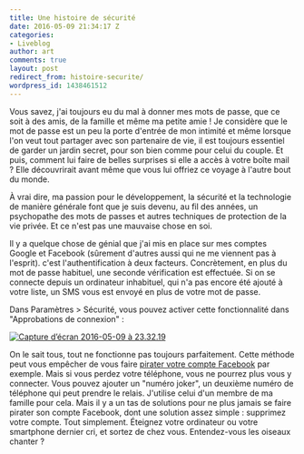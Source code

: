 ```yaml
---
title: Une histoire de sécurité
date: 2016-05-09 21:34:17 Z
categories:
- Liveblog
author: art
comments: true
layout: post
redirect_from: histoire-securite/
wordpress_id: 1438461512
---
```


Vous savez, j'ai toujours eu du mal à donner mes mots de passe, que ce soit à des amis, de la famille et même ma petite amie ! Je considère que le mot de passe est un peu la porte d'entrée de mon intimité et même lorsque l'on veut tout partager avec son partenaire de vie, il est toujours essentiel de garder un jardin secret, pour son bien comme pour celui du couple. Et puis, comment lui faire de belles surprises si elle a accès à votre boîte mail ? Elle découvrirait avant même que vous lui offriez ce voyage à l'autre bout du monde.<!-- more -->

À vrai dire, ma passion pour le développement, la sécurité et la technologie de manière générale font que je suis devenu, au fil des années, un psychopathe des mots de passes et autres techniques de protection de la vie privée. Et ce n'est pas une mauvaise chose en soi.

Il y a quelque chose de génial que j'ai mis en place sur mes comptes Google et Facebook (sûrement d'autres aussi qui ne me viennent pas à l'esprit). c'est l'authentification à deux facteurs. Concrètement, en plus du mot de passe habituel, une seconde vérification est effectuée. Si on se connecte depuis un ordinateur inhabituel, qui n'a pas encore été ajouté à votre liste, un SMS vous est envoyé en plus de votre mot de passe.

Dans Paramètres > Sécurité, vous pouvez activer cette fonctionnalité dans "Approbations de connexion" :

<a href="https://irz.fr/recherche?q=capture-decran-2016-05-09-a-23-32-19"><img alt="Capture d’écran 2016-05-09 à 23.32.19" data-src="https://static.irz.fr/2016/05/Capture-d’écran-2016-05-09-à-23.32.19.png" src="https://static.irz.fr/thumb.php?size=<100&crop=0&src=https://static.irz.fr/2016/05/Capture-d’écran-2016-05-09-à-23.32.19.png" /></a>

On le sait tous, tout ne fonctionne pas toujours parfaitement. Cette méthode peut vous empêcher de vous faire [pirater votre compte Facebook](https://www.password-decryptor.com/fr/facebook-password.php) par exemple. Mais si vous perdez votre téléphone, vous ne pourrez plus vous y connecter. Vous pouvez ajouter un "numéro joker", un deuxième numéro de téléphone qui peut prendre le relais. J'utilise celui d'un membre de ma famille pour cela. Mais il y a un tas de solutions pour ne plus jamais se faire pirater son compte Facebook, dont une solution assez simple : supprimez votre compte. Tout simplement. Éteignez votre ordinateur ou votre smartphone dernier cri, et sortez de chez vous. Entendez-vous les oiseaux chanter ?
